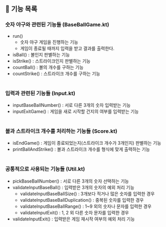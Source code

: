## 🚀 기능 목록 

### 숫자 야구와 관련된 기능들 (BaseBallGame.kt)
- run() 
  - 숫자 야구 게임을 진행하는 기능
  - 게임이 종료될 때까지 입력을 받고 결과를 출력한다.
- isBall() : 볼인지 판별하는 기능
- isStrike() : 스트라이크인지 판별하는 기능
- countBall() : 볼의 개수를 구하는 기능
- countStrike() : 스트라이크 개수를 구하는 기능
<br><br/>
### 입력과 관련된 기능들 (Input.kt)
- inputBaseBallNumber() : 서로 다른 3개의 숫자 입력받는 기능
- inputExitGame() : 게임을 새로 시작할 건지의 여부를 입력받는 기능
<br><br/>
### 볼과 스트라이크 개수를 처리하는 기능들 (Score.kt)
- isEndGame() : 게임이 종료되었는지(스트라이크 개수가 3개인지) 판별하는 기능
- printBallAndStrike() : 볼과 스트라이크 개수를 형식에 맞게 출력하는 기능
<br><br/>
### 공통적으로 사용되는 기능들 (Util.kt)
- pickBaseBallNumber() : 서로 다른 3개의 숫자 선택하는 기능
- validateInputBaseBall() : 입력받은 3개의 숫자의 예외 처리 기능
  - validateInputBaseBallSize() : 3개보다 적거나 많은 숫자를 입력한 경우
  - validateInputBaseBallDuplication() : 중복된 숫자를 입력한 경우
  - validateInputBaseBallRange() : 1~9 외의 숫자나 문자를 입력한 경우
  - validateInputExit() : 1, 2 외 다른 숫자 문자를 입력한 경우
- validateInputExit() : 입력받은 게임 재시작 여부의 예외 처리 기능